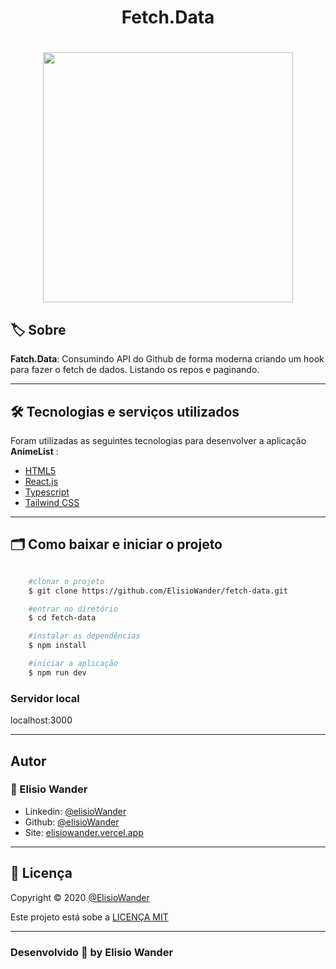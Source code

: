 <h1 align="center">
    Fetch.Data
</h1>

<h1 align="center">
    <img src="./public/images/home.png" width="400px"> 
</h1>

## 🏷️ Sobre 
**Fatch.Data**: Consumindo API do Github de forma moderna criando um hook para fazer o fetch de dados. Listando os repos e paginando. 

---

## 🛠️ Tecnologias e serviços utilizados
Foram utilizadas as seguintes tecnologias para desenvolver a aplicação **AnimeList** :

- [HTML5](https://html.com/)
- [React.js](https://pt-br.reactjs.org/)
- [Typescript](https://www.typescriptlang.org/)
- [Tailwind CSS](https://tailwindcss.com/)

---

## 🗂️ Como baixar e iniciar o projeto 

```bash

    #clonar o projeto
    $ git clone https://github.com/ElisioWander/fetch-data.git

    #entrar no diretório
    $ cd fetch-data

    #instalar as dependências
    $ npm install

    #iniciar a aplicação
    $ npm run dev
```
### Servidor local
localhost:3000

---

## Autor
### 👤 Elisio Wander

- Linkedin: [@elisioWander](https://www.linkedin.com/in/elisio-wander-b88b69136/)
- Github: [@elisioWander](https://github.com/ElisioWander)
- Site: [elisiowander.vercel.app](https://elisiowander.vercel.app)

---
## 📝 Licença
Copyright © 2020 [@ElisioWander](https://github.com/ElisioWander/fetch-data/blob/main/LICENSE)

Este projeto está sobe a [LICENÇA MIT](https://opensource.org/licenses/MIT)

---

### Desenvolvido 💜 by Elisio Wander
